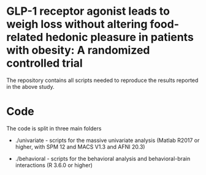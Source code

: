 # GLP-1 receptor agonist leads to weigh loss without altering food-related hedonic pleasure in patients with obesity: A randomized controlled trial

The repository contains all scripts needed to reproduce the results reported in the above study.


# Code

The code is split in three main folders


* ./univariate - scripts for the massive univariate analysis (Matlab R2017 or higher, with SPM 12 and MACS V1.3 and AFNI 20.3)

* ./behavioral - scripts for the behavioral analysis and behavioral-brain interactions (R 3.6.0 or higher)


